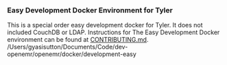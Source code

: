### Easy Development Docker Environment for Tyler
This is a special order easy development docker for Tyler. It does not included CouchDB or LDAP. Instructions for The Easy Development Docker environment can be found at [CONTRIBUTING.md](../../CONTRIBUTING.md#code-contributions-local-development).
/Users/gyasisutton/Documents/Code/dev-openemr/openemr/docker/development-easy
